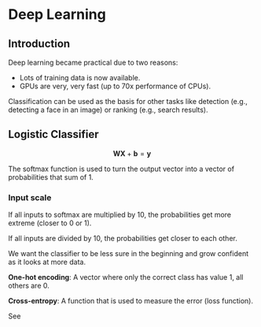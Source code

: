 # Deep Learning

## Introduction

Deep learning became practical due to two reasons:
  - Lots of training data is now available.
  - GPUs are very, very fast (up to 70x performance of CPUs).

Classification can be used as the basis for other tasks like detection (e.g., detecting a face in an image) or ranking (e.g., search results).

## Logistic Classifier

$$\mathbf{WX} + \mathbf{b} = \mathbf{y}$$

The softmax function is used to turn the output vector into a vector of probabilities that sum of 1.

### Input scale
If all inputs to softmax are multiplied by 10, the probabilities get more extreme (closer to 0 or 1).

If all inputs are divided by 10, the probabilities get closer to each other.

We want the classifier to be less sure in the beginning and grow confident as it looks at more data.

**One-hot encoding**: A vector where only the correct class has value 1, all others are 0.

**Cross-entropy**: A function that is used to measure the error (loss function).

See 